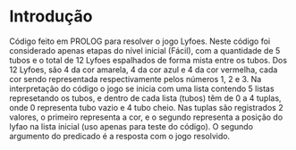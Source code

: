 # Introdução
Código feito em PROLOG para resolver o jogo Lyfoes. Neste código foi considerado apenas
etapas do nível inicial (Fácil), com a quantidade de 5 tubos e o total de 12 Lyfoes
espalhados de forma mista entre os tubos. Dos 12 Lyfoes, são 4 da cor amarela, 4 da cor
azul e 4 da cor vermelha, cada cor sendo representada respectivamente pelos números 1, 2
e 3. Na interpretação do código o jogo se inicia com uma lista contendo 5 listas
represetando os tubos, e dentro de cada lista (tubos) têm de 0 a 4 tuplas, onde 0 representa
tubo vazio e 4 tubo cheio. Nas tuplas são registrados 2 valores, o primeiro representa a cor,
e o segundo representa a posição do lyfao na lista inicial (uso apenas para teste do código).
O segundo argumento do predicado é a resposta com o jogo resolvido.
